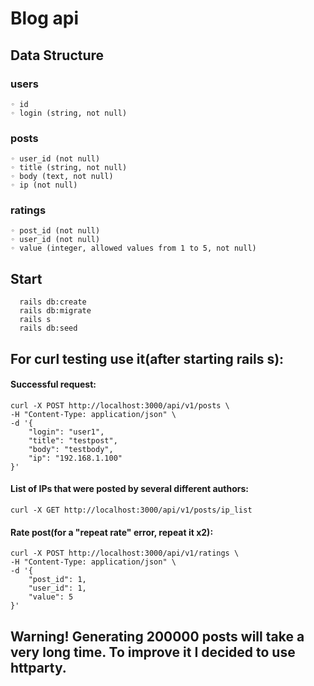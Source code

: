 # Blog api

## Data Structure

### users
    ◦ id
    ◦ login (string, not null)

### posts

    ◦ user_id (not null)
    ◦ title (string, not null)
    ◦ body (text, not null)
    ◦ ip (not null)

### ratings

    ◦ post_id (not null)
    ◦ user_id (not null)
    ◦ value (integer, allowed values from 1 to 5, not null)

## Start
```
  rails db:create
  rails db:migrate
  rails s
  rails db:seed
```

## For curl testing use it(after starting rails s):

#### Successful request:

    curl -X POST http://localhost:3000/api/v1/posts \
    -H "Content-Type: application/json" \
    -d '{
        "login": "user1",
        "title": "testpost",
        "body": "testbody",
        "ip": "192.168.1.100"
    }'

#### List of IPs that were posted by several different authors:

    curl -X GET http://localhost:3000/api/v1/posts/ip_list

#### Rate post(for a "repeat rate" error, repeat it x2):

    curl -X POST http://localhost:3000/api/v1/ratings \
    -H "Content-Type: application/json" \
    -d '{
        "post_id": 1,
        "user_id": 1,
        "value": 5
    }'

## Warning! Generating 200000 posts will take a very long time. To improve it I decided to use httparty.